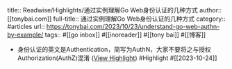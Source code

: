 title:: Readwise/Highlights/通过实例理解Go Web身份认证的几种方式
author:: [[tonybai.com]]
full-title:: 通过实例理解Go Web身份认证的几种方式
category:: #articles
url:: https://tonybai.com/2023/10/23/understand-go-web-authn-by-example/
tags:: #[[go inbox]] #[[inoreader]] #[[tony bai]] #[[博客]]
- 身份认证的英文是Authentication，简写为AuthN，大家不要将之与授权Authorization(AuthZ)混淆 ([View Highlight](https://read.readwise.io/read/01hden199b3e2xn1vvc4rr6ft5)) #Highlight #[[2023-10-24]]